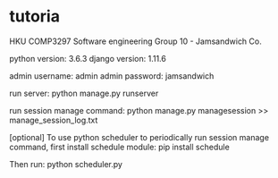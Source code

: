 # tutoria

HKU COMP3297 Software engineering
Group 10 - Jamsandwich Co.

python version: 3.6.3
django version: 1.11.6

admin username: admin
admin password: jamsandwich

run server:
python manage.py runserver

run session manage command:
python manage.py managesession >> manage_session_log.txt

[optional]
To use python scheduler to periodically run session manage command, first install schedule module:
pip install schedule

Then run:
python scheduler.py